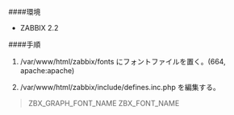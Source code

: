 ####環境

- ZABBIX 2.2

####手順

1. /var/www/html/zabbix/fonts にフォントファイルを置く。(664, apache:apache)

2. /var/www/html/zabbix/include/defines.inc.php を編集する。

> ZBX_GRAPH_FONT_NAME
> ZBX_FONT_NAME